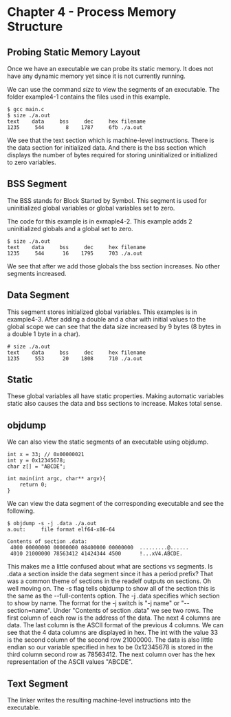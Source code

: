# Chapter 4 - Process Memory Structure


## Probing Static Memory Layout

Once we have an executable we can probe its static memory. It does not have any dynamic memory yet since it is not currently running.

We can use the command *size* to view the segments of an executable. The folder example4-1 contains the files used in this example.

    $ gcc main.c
    $ size ./a.out
    text    data     bss     dec     hex filename
    1235     544       8    1787     6fb ./a.out

We see that the text section which is machine-level instructions. There is the data section for initialized data. And there is the bss section which displays the number of bytes required for storing uninitialized or initialized to zero variables.

## BSS Segment

The BSS stands for Block Started by Symbol. This segment is used for uninitialized global variables or global variables set to zero.

The code for this example is in exmaple4-2. This example adds 2 uninitialized globals and a global set to zero.

    $ size ./a.out
    text    data     bss     dec     hex filename
    1235     544      16    1795     703 ./a.out

We see that after we add those globals the bss section increases. No other segments increased.

## Data Segment

This segment stores initialized global variables. This examples is in example4-3. After adding a double and a char with initial values to the global scope we can see that the data size increased by 9 bytes (8 bytes in a double 1 byte in a char).

    # size ./a.out
    text    data     bss     dec     hex filename
    1235     553      20    1808     710 ./a.out

## Static

These global variables all have static properties. Making automatic variables static also causes the data and bss sections to increase. Makes total sense.

## objdump

We can also view the static segments of an executable using objdump.

    int x = 33; // 0x00000021
    int y = 0x12345678;
    char z[] = "ABCDE";

    int main(int argc, char** argv){
        return 0;
    }

We can view the data segment of the corresponding executable and see the following.


    $ objdump -s -j .data ./a.out
    a.out:     file format elf64-x86-64

    Contents of section .data:
     4000 00000000 00000000 08400000 00000000  .........@......
     4010 21000000 78563412 41424344 4500      !...xV4.ABCDE.  

This makes me a little confused about what are sections vs segments. Is .data a section inside the data segment since it has a period prefix? That was a common theme of sections in the readelf outputs on sections. Oh well moving on. The -s flag tells objdump to show all of the section this is the same as the --full-contents option. The -j .data specifies which section to show by name. The format for the -j switch is "-j name" or "--section=name". Under "Contents of section .data" we see two rows. The first column of each row is the address of the data. The next 4 columns are data. The last column is the ASCII format of the previous 4 columns. We can see that the 4 data columns are displayed in hex. The int with the value 33 is the second column of the second row 21000000. The data is also little endian so our variable specified in hex to be 0x12345678 is stored in the third column second row as 78563412. The next column over has the hex representation of the ASCII values "ABCDE".

## Text Segment

The linker writes the resulting machine-level instructions into the executable.